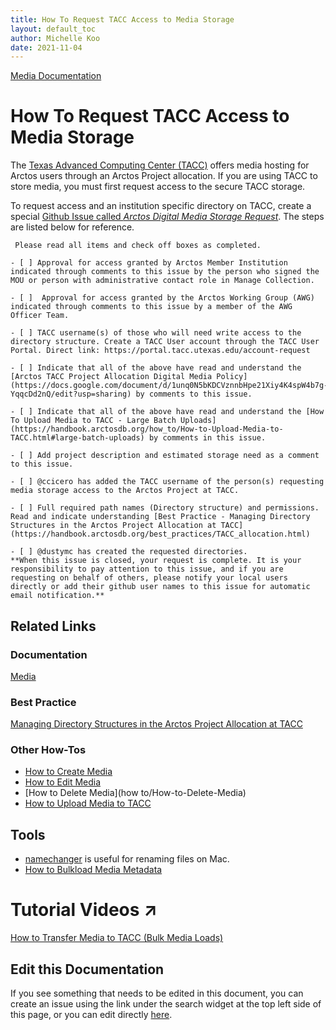 ```yaml
---
title: How To Request TACC Access to Media Storage
layout: default_toc
author: Michelle Koo
date: 2021-11-04
---
```

[Media Documentation](https://handbook.arctosdb.org/documentation/media.html)

# How To Request TACC Access to Media Storage

The [Texas Advanced Computing Center (TACC)](https://www.tacc.utexas.edu/) offers media hosting for Arctos users through an Arctos Project allocation. If you are using TACC to store media, you must first request access to the secure TACC storage. 

To request access and an institution specific directory on TACC, create a special [Github Issue called *Arctos Digital Media Storage Request*](https://github.com/ArctosDB/internal/issues/new/choose). The steps are listed below for reference.

```
 Please read all items and check off boxes as completed.

- [ ] Approval for access granted by Arctos Member Institution indicated through comments to this issue by the person who signed the MOU or person with administrative contact role in Manage Collection.

- [ ]  Approval for access granted by the Arctos Working Group (AWG) indicated through comments to this issue by a member of the AWG Officer Team.

- [ ] TACC username(s) of those who will need write access to the directory structure. Create a TACC User account through the TACC User Portal. Direct link: https://portal.tacc.utexas.edu/account-request

- [ ] Indicate that all of the above have read and understand the [Arctos TACC Project Allocation Digital Media Policy](https://docs.google.com/document/d/1unq0N5bKDCVznnbHpe21Xiy4K4spW4b7g-YqqcDd2nQ/edit?usp=sharing) by comments to this issue.

- [ ] Indicate that all of the above have read and understand the [How To Upload Media to TACC - Large Batch Uploads](https://handbook.arctosdb.org/how_to/How-to-Upload-Media-to-TACC.html#large-batch-uploads) by comments in this issue.

- [ ] Add project description and estimated storage need as a comment to this issue.

- [ ] @ccicero has added the TACC username of the person(s) requesting media storage access to the Arctos Project at TACC.

- [ ] Full required path names (Directory structure) and permissions. Read and indicate understanding [Best Practice - Managing Directory Structures in the Arctos Project Allocation at TACC](https://handbook.arctosdb.org/best_practices/TACC_allocation.html)

- [ ] @dustymc has created the requested directories. 
**When this issue is closed, your request is complete. It is your responsibility to pay attention to this issue, and if you are requesting on behalf of others, please notify your local users directly or add their github user names to this issue for automatic email notification.**

```

## Related Links
### Documentation
[Media](documentation-wiki/documentation/media)

### Best Practice
[Managing Directory Structures in the Arctos Project Allocation at TACC](/best_practices/TACC_allocation.html)

### Other How-Tos
* [How to Create Media](/how_to/How-to-Create-Media-Images)
* [How to Edit Media](/how_to/How-to-Edit-Media)
* [How to Delete Media](how to/How-to-Delete-Media)
* [How to Upload Media to TACC](/how_to/How-to-Upload-Media-to-TACC.html)

## Tools
* [namechanger](https://mrrsoftware.com/namechanger/) is useful for renaming files on Mac.
* [How to Bulkload Media Metadata](/how_to/How-to-Bulkload-Media-Metadata)

# Tutorial Videos ↗️

[How to Transfer Media to TACC (Bulk Media Loads)](https://youtu.be/6OJZOiEjH7A)

## Edit this Documentation

If you see something that needs to be edited in this document, you can create an issue using the link under the search widget at the top left side of this page, or you can edit directly <a href="https://github.com/ArctosDB/documentation-wiki/edit/gh-pages/_how_to/How-to-Request-TACC-Access-to-Media-Storage.markdown" target="_blank">here</a>.
